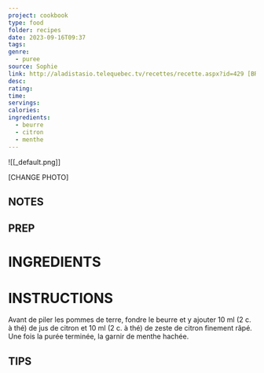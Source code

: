 ```yaml
---
project: cookbook
type: food
folder: recipes
date: 2023-09-16T09:37
tags: 
genre:
  - puree
source: Sophie
link: http://aladistasio.telequebec.tv/recettes/recette.aspx?id=429 [BROKEN]
desc: 
rating: 
time: 
servings: 
calories: 
ingredients:
  - beurre
  - citron
  - menthe
---
```


![[_default.png]]

[CHANGE PHOTO]


## NOTES




## PREP


# INGREDIENTS


# INSTRUCTIONS

  
Avant de piler les pommes de terre, fondre le beurre et y ajouter 10 ml (2 c. à thé) de jus de citron et 10 ml (2 c. à thé) de zeste de citron finement râpé. Une fois la purée terminée, la garnir de menthe hachée.


## TIPS



